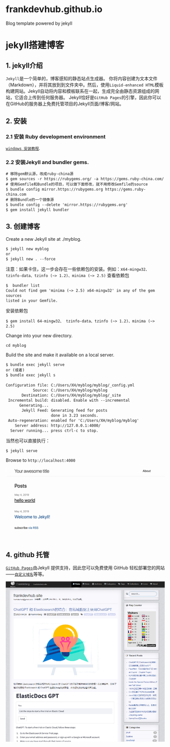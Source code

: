 # frankdevhub.github.io
Blog template powered by jekyll

# jekyll搭建博客

## 1. jekyll介绍
   `Jekyll`是一个简单的，博客感知的静态站点生成器。
   你将内容创建为文本文件（Markdown），并将其放到到文件夹中。然后，使用`Liquid-enhanced HTML`模板构建网站。Jekyll自动将内容和模板联系在一起，生成完全由静态资源组成的网站，它适合上传到任何服务器。
   Jekyll恰好是`GitHub Pages`的引擎，因此你可以在GitHub的服务器上免费托管项目的Jekyll页面/博客/网站。

## 2. 安装
   ### 2.1 安装 Ruby development environment
   [`windows 安装教程`](https://jekyllrb.com/docs/installation/windows/).
   ### 2.2 安装Jekyll and bundler gems.

```shell
# 移除gem默认源，改成ruby-china源
$ gem sources -r https://rubygems.org/ -a https://gems.ruby-china.com/
# 使用Gemfile和Bundle的项目，可以做下面修改，就不用修改Gemfile的source
$ bundle config mirror.https://rubygems.org https://gems.ruby-china.com
# 删除Bundle的一个镜像源
$ bundle config --delete 'mirror.https://rubygems.org'
$ gem install jekyll bundler
```

## 3. 创建博客
Create a new Jekyll site at ./myblog.
```shell
$ jekyll new myblog
or 
$ jekyll new . --force
```

注意：如果卡住，这一步会存在一些依赖包的安装。例如：x`64-mingw32、 tzinfo-data、tzinfo (~> 1.2)、minima (~> 2.5)` 查看依赖包

```shell
$  bundler list
Could not find gem 'minima (~> 2.5) x64-mingw32' in any of the gem sources
listed in your Gemfile.
```

安装依赖包
```shell
$ gem install 64-mingw32、 tzinfo-data、tzinfo (~> 1.2)、minima (~> 2.5)
```

Change into your new directory.
```shell
cd myblog
```

Build the site and make it available on a local server.
```shell
$ bundle exec jekyll serve
or (或者)
$ bundle exec jekyll s

Configuration file: C:/Users/XH/myblog/myblog/_config.yml
            Source: C:/Users/XH/myblog/myblog
       Destination: C:/Users/XH/myblog/myblog/_site
 Incremental build: disabled. Enable with --incremental
      Generating...
       Jekyll Feed: Generating feed for posts
                    done in 3.23 seconds.
 Auto-regeneration: enabled for 'C:/Users/XH/myblog/myblog'
    Server address: http://127.0.0.1:4000/
  Server running... press ctrl-c to stop.
```
当然也可以直接执行：
```shell
$ jekyll serve

```

Browse to `http://localhost:4000`

![image](https://raw.githubusercontent.com/frankdevhub/frankdevhub.github.io/master/examples01.png)

## 4. github 托管
   [`GitHub Pages`](https://pages.github.com/)由Jekyll 提供支持，因此您可以免费使用 GitHub 轻松部署您的网站——[`自定义域名`](https://jekyllrb.com/docs/installation/windows/)等等。

![image](https://raw.githubusercontent.com/frankdevhub/frankdevhub.github.io/master/examples02.png)